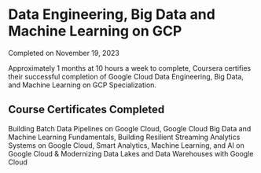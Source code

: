 # Data Engineering, Big Data and Machine Learning on GCP
Completed on November 19, 2023

Approximately 1 months at 10 hours a week to complete,
Coursera certifies their successful completion of Google Cloud Data Engineering, Big Data, and Machine Learning on GCP Specialization.

## Course Certificates Completed

Building Batch Data Pipelines on Google Cloud,
Google Cloud Big Data and Machine Learning Fundamentals,
Building Resilient Streaming Analytics Systems on Google Cloud,
Smart Analytics, Machine Learning, and AI on Google Cloud &
Modernizing Data Lakes and Data Warehouses with Google Cloud
